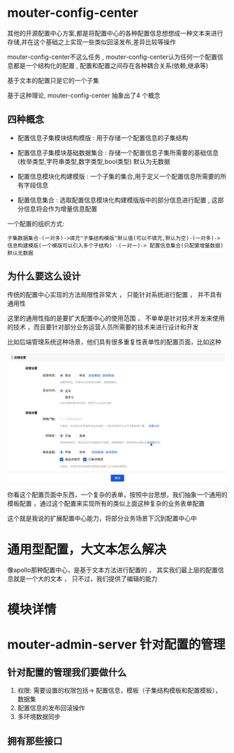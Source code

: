 # mouter-config-center

其他的开源配置中心方案,都是将配置中心的各种配置信息想想成一种文本来进行存储,并在这个基础之上实现一些类似回滚发布,差异比较等操作

mouter-config-center不这么任务 ,  mouter-config-center认为任何一个配置信息都是一个结构化的配置 , 配置和配置之间存在各种耦合关系(依赖,继承等)

基于文本的配置只是它的一个子集

基于这种理论, mouter-config-center 抽象出了4 个概念

## 四种概念

- 配置信息子集模块结构模版 : 用于存储一个配置信息的子集结构

- 配置信息子集模块基础数据集合 : 存储一个配置信息子集所需要的基础信息 (枚举类型,字符串类型,数字类型,bool类型) 默认为无数据

- 配置信息模块化构建模版 : 一个子集的集合,用于定义一个配置信息所需要的所有字段信息

- 配置信息集合 : 选取配置信息模块化构建模版版中的部分信息进行配置 , 这部分信息将会作为增量信息配置

一个配置的组织方式:

```
子集数据集合-(一对多)->填充"子集结构模版"默认值(可以不填充,默认为空)-(一对多)-> 信息构建模版(一个模版可以引入多个子结构) -(一对一)-> 配置信息集合(只配置增量数据) 默认无数据
```

## 为什么要这么设计

传统的配置中心实现的方法局限性非常大 ， 只能针对系统进行配置 ， 并不具有通用性 

这里的通用性指的是要扩大配置中心的使用范围 ， 不单单是针对技术开发来使用的技术 ，而且要针对部分业务运营人员所需要的技术来进行设计和开发

比如后端管理系统这种场景，他们具有很多重复性表单性的配置页面，比如这种

![](./image/config_name.png)

你看这个配置页面中东西，一个复杂的表单，按照中台思想，我们抽象一个通用的模板配置 ，通过这个配置来实现所有的类似上面这种复杂的业务表单配置

这个就是我说的扩展配置中心能力，将部分业务场景下沉到配置中心中

# 通用型配置，大文本怎么解决

像apollo那种配置中心，是基于文本方法进行配置的 ， 其实我们最上层的配置信息就是一个大的文本 ， 只不过，我们提供了编辑的能力


# 模块详情

# mouter-admin-server 针对配置的管理

## 针对配置的管理我们要做什么

1. 权限: 需要设置的权限包括-> 配置信息，模板（子集结构模板和配置模板），数据集
2. 配置信息的发布回滚操作
3. 多环境数据同步

## 拥有那些接口


